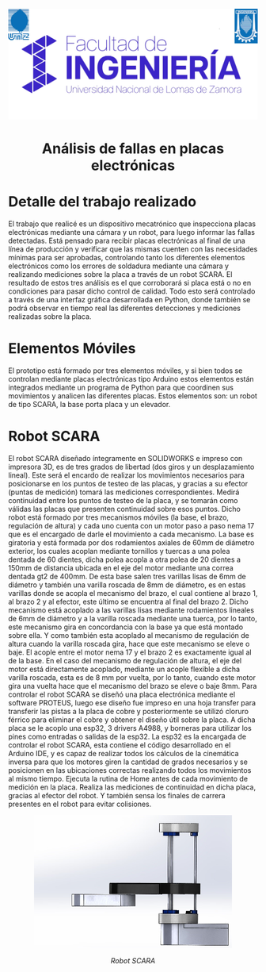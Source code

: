 
![Descripción de la imagen](Imagenes/7_Unlz_logo.jpg)


<h1 align="center">Análisis de fallas en placas electrónicas</h1>


# Detalle del trabajo realizado

El trabajo que realicé es un dispositivo mecatrónico que inspecciona placas electrónicas mediante una cámara y un robot, para luego informar las fallas detectadas. Está pensado para recibir placas electrónicas al final de una línea de producción y verificar que las mismas cuenten con las necesidades mínimas para ser aprobadas, controlando tanto los diferentes elementos electrónicos como los errores de soldadura mediante una cámara y realizando mediciones sobre la placa a través de un robot SCARA. El resultado de estos tres análisis es el que corroborará si placa está o no en condiciones para pasar dicho control de calidad. Todo esto será controlado a través de una interfaz gráfica desarrollada en Python, donde también se podrá observar en tiempo real las diferentes detecciones y mediciones realizadas sobre la placa. 

# Elementos Móviles
El prototipo está formado por tres elementos móviles, y si bien todos se controlan mediante placas electrónicas tipo Arduino estos elementos están integrados mediante un programa de Python para que coordinen sus movimientos y analicen las diferentes placas. Estos elementos son: un robot de tipo SCARA, la base porta placa y un elevador.
# Robot SCARA
El robot SCARA diseñado íntegramente en SOLIDWORKS e impreso con impresora 3D, es de tres grados de libertad (dos giros y un desplazamiento lineal). Este será el encardo de realizar los movimientos necesarios para posicionarse en los puntos de testeo de las placas, y gracias a su efector (puntas de medición) tomará las mediciones correspondientes. Medirá continuidad entre los puntos de testeo de la placa, y se tomarán como válidas las placas que presenten continuidad sobre esos puntos. 
Dicho robot está formado por tres mecanismos móviles (la base, el brazo, regulación de altura) y cada uno cuenta con un motor paso a paso nema 17 que es el encargado de darle el movimiento a cada mecanismo. La base es giratoria y está formada por dos rodamientos axiales de 60mm de diámetro exterior, los cuales acoplan mediante tornillos y tuercas a una polea dentada de 60 dientes, dicha polea acopla a otra polea de 20 dientes a 150mm de distancia ubicada en el eje del motor mediante una correa dentada gt2 de 400mm. De esta base salen tres varillas lisas de 6mm de diámetro y también una varilla roscada de 8mm de diámetro, es en estas varillas donde se acopla el mecanismo del brazo, el cual contiene al brazo 1, al brazo 2 y al efector, este último se encuentra al final del brazo 2. Dicho mecanismo está acoplado a las varillas lisas mediante rodamientos lineales de 6mm de diámetro y a la varilla roscada mediante una tuerca, por lo tanto, este mecanismo gira en concordancia con la base ya que está montado sobre ella. Y como también esta acoplado al mecanismo de regulación de altura cuando la varilla roscada gira, hace que este mecanismo se eleve o baje. El acople entre el motor nema 17 y el brazo 2 es exactamente igual al de la base. En el caso del mecanismo de regulación de altura, el eje del motor está directamente acoplado, mediante un acople flexible a dicha varilla roscada, esta es de 8 mm por vuelta, por lo tanto, cuando este motor gira una vuelta hace que el mecanismo del brazo se eleve o baje 8mm.
Para controlar el robot SCARA se diseñó una placa electrónica mediante el software PROTEUS, luego ese diseño fue impreso en una hoja transfer para transferir las pistas a la placa de cobre y posteriormente se utilizó cloruro férrico para eliminar el cobre y obtener el diseño útil sobre la placa. A dicha placa se le acoplo una esp32, 3 drivers A4988, y borneras para utilizar los pines como entradas o salidas de la esp32. 
La esp32 es la encargada de controlar el robot SCARA, esta contiene el código desarrollado en el Arduino IDE, y es capaz de realizar todos los cálculos de la cinemática inversa para que los motores giren la cantidad de grados necesarios y se posicionen en las ubicaciones correctas realizando todos los movimientos al mismo tiempo. Ejecuta la rutina de Home antes de cada movimiento de medición en la placa. Realiza las mediciones de continuidad en dicha placa, gracias al efector del robot. Y también sensa los finales de carrera presentes en el robot para evitar colisiones.


<p align="center">
  <img src="Imagenes/1_Scara_proyecto.jpg" alt="Robot SCARA" width="400">
</p>
<p align="center"><em>Robot SCARA</em></p>


